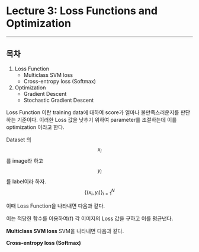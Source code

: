 # Lecture 3: Loss Functions and Optimization

----------
## 목차
1. Loss Function
    - Multiclass SVM loss
    - Cross-entropy loss (Softmax)
2. Optimization
    - Gradient Descent
    - Stochastic Gradient Descent
    

Loss Function 이란 training data에 대하여 score가 얼마나 불만족스러운지를 판단하는 기준이다. 이러한 Loss 값을 낮추기 위하여 parameter를 조절하는데 이를 optimization 이라고 한다.

Dataset 의 $$x_i$$ 를 image라 하고 $$y_i$$ 를 label이라 하자.
$$\{(x_i, y_i)\}_{i=1}^N$$

이때 Loss Function을 나타내면 다음과 같다.

이는 적당한 함수를 이용하여(f) 각 이미지의 Loss 값을 구하고 이를 평균낸다.

**Multiclass SVM loss**
SVM을 나타내면 다음과 같다.

**Cross-entropy loss (Softmax)**

